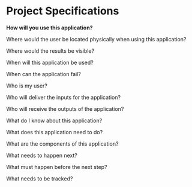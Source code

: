 # **Project Specifications**
**How will you use this application?**

Where would the user be located physically when using this application?

Where would the results be visible?

When will this application be used?

When can the application fail?

Who is my user?

Who will deliver the inputs for the application?

Who will receive the outputs of the application?

What do I know about this application?

What does this application need to do?

What are the components of this application?

What needs to happen next?

What must happen before the next step?

What needs to be tracked?
